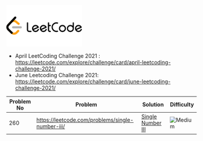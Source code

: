 # <div align="left">
<img src="https://github.com/mohammedismailb18/LeetCode/blob/main/logo.png" width="200" height="auto"/>
  
* April LeetCoding Challenge 2021 : https://leetcode.com/explore/challenge/card/april-leetcoding-challenge-2021/ <br>
* June Leetcoding Challenge 2021: https://leetcode.com/explore/challenge/card/june-leetcoding-challenge-2021/ 
</div> 

| Problem No | Problem | Solution | Difficulty | 
| --- | --- | --- | --- |
| 260 | https://leetcode.com/problems/single-number-iii/ |[Single Number III](https://github.com/mohammedismailb18/LeetCode/blob/main/Solutions/260_Single_Number_III.md) | ![Medium](https://img.shields.io/badge/Medium-f0ad4e.svg?style=flat) |
